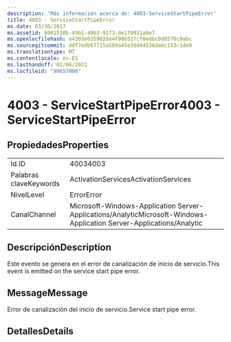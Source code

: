 ```yaml
---
description: 'Más información acerca de: 4003-ServiceStartPipeError'
title: 4003 - ServiceStartPipeError
ms.date: 03/30/2017
ms.assetid: 6001510b-49b1-40b3-9173-de1f0031a8e7
ms.openlocfilehash: e4303e035902de4f98b527cf0edbc0d8570c9abc
ms.sourcegitcommit: ddf7edb67715a5b9a45e3dd44536dabc153c1de0
ms.translationtype: MT
ms.contentlocale: es-ES
ms.lasthandoff: 02/06/2021
ms.locfileid: "99657000"
---
```

# <a name="4003---servicestartpipeerror"></a><span data-ttu-id="7fb2f-103">4003 - ServiceStartPipeError</span><span class="sxs-lookup"><span data-stu-id="7fb2f-103">4003 - ServiceStartPipeError</span></span>

## <a name="properties"></a><span data-ttu-id="7fb2f-104">Propiedades</span><span class="sxs-lookup"><span data-stu-id="7fb2f-104">Properties</span></span>  
  
|||  
|-|-|  
|<span data-ttu-id="7fb2f-105">Id.</span><span class="sxs-lookup"><span data-stu-id="7fb2f-105">ID</span></span>|<span data-ttu-id="7fb2f-106">4003</span><span class="sxs-lookup"><span data-stu-id="7fb2f-106">4003</span></span>|  
|<span data-ttu-id="7fb2f-107">Palabras clave</span><span class="sxs-lookup"><span data-stu-id="7fb2f-107">Keywords</span></span>|<span data-ttu-id="7fb2f-108">ActivationServices</span><span class="sxs-lookup"><span data-stu-id="7fb2f-108">ActivationServices</span></span>|  
|<span data-ttu-id="7fb2f-109">Nivel</span><span class="sxs-lookup"><span data-stu-id="7fb2f-109">Level</span></span>|<span data-ttu-id="7fb2f-110">Error</span><span class="sxs-lookup"><span data-stu-id="7fb2f-110">Error</span></span>|  
|<span data-ttu-id="7fb2f-111">Canal</span><span class="sxs-lookup"><span data-stu-id="7fb2f-111">Channel</span></span>|<span data-ttu-id="7fb2f-112">Microsoft-Windows-Application Server-Applications/Analytic</span><span class="sxs-lookup"><span data-stu-id="7fb2f-112">Microsoft-Windows-Application Server-Applications/Analytic</span></span>|  
  
## <a name="description"></a><span data-ttu-id="7fb2f-113">Descripción</span><span class="sxs-lookup"><span data-stu-id="7fb2f-113">Description</span></span>  

 <span data-ttu-id="7fb2f-114">Este evento se genera en el error de canalización de inicio de servicio.</span><span class="sxs-lookup"><span data-stu-id="7fb2f-114">This event is emitted on the service start pipe error.</span></span>  
  
## <a name="message"></a><span data-ttu-id="7fb2f-115">Message</span><span class="sxs-lookup"><span data-stu-id="7fb2f-115">Message</span></span>  

 <span data-ttu-id="7fb2f-116">Error de canalización del inicio de servicio.</span><span class="sxs-lookup"><span data-stu-id="7fb2f-116">Service start pipe error.</span></span>  
  
## <a name="details"></a><span data-ttu-id="7fb2f-117">Detalles</span><span class="sxs-lookup"><span data-stu-id="7fb2f-117">Details</span></span>
